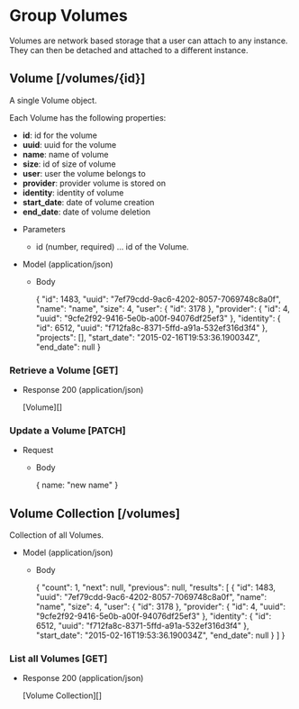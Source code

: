 # Group Volumes
Volumes are network based storage that a user can attach to any instance.  They can then be detached and attached to a
 different instance.

## Volume [/volumes/{id}]
A single Volume object.

Each Volume has the following properties:

- **id**: id for the volume
- **uuid**: uuid for the volume
- **name**: name of volume
- **size**: id of size of volume
- **user**: user the volume belongs to
- **provider**: provider volume is stored on
- **identity**: identity of volume
- **start_date**: date of volume creation
- **end_date**: date of volume deletion

+ Parameters
    + id (number, required) ... id of the Volume.
    
+ Model (application/json)

    + Body
    
        {
            "id": 1483,
            "uuid": "7ef79cdd-9ac6-4202-8057-7069748c8a0f",
            "name": "name",
            "size": 4,
            "user": {
                "id": 3178
            },
            "provider": {
                "id": 4,
                "uuid": "9cfe2f92-9416-5e0b-a00f-94076df25ef3"
            },
            "identity": {
                "id": 6512,
                "uuid": "f712fa8c-8371-5ffd-a91a-532ef316d3f4"
            },
            "projects": [],
            "start_date": "2015-02-16T19:53:36.190034Z",
            "end_date": null
        }


### Retrieve a Volume [GET]
+ Response 200 (application/json)

    [Volume][]

### Update a Volume [PATCH]
+ Request

    + Body
    
        {
            name: "new name"
        }


## Volume Collection [/volumes]
Collection of all Volumes.
    
+ Model (application/json)

    + Body
    
        {
            "count": 1,
            "next": null,
            "previous": null,
            "results": [
                {
                    "id": 1483,
                    "uuid": "7ef79cdd-9ac6-4202-8057-7069748c8a0f",
                    "name": "name",
                    "size": 4,
                    "user": {
                        "id": 3178
                    },
                    "provider": {
                        "id": 4,
                        "uuid": "9cfe2f92-9416-5e0b-a00f-94076df25ef3"
                    },
                    "identity": {
                        "id": 6512,
                        "uuid": "f712fa8c-8371-5ffd-a91a-532ef316d3f4"
                    },
                    "start_date": "2015-02-16T19:53:36.190034Z",
                    "end_date": null
                }
            ]
        }
    
### List all Volumes [GET]
+ Response 200 (application/json)

    [Volume Collection][]
